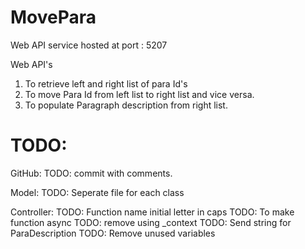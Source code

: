 # MovePara

Web API service hosted at port : 5207

Web API's
1. To retrieve left and right list of para Id's
2. To move Para Id from left list to right list and vice versa.
3. To populate Paragraph description from right list.  


# TODO:
GitHub:
TODO: commit with comments.

Model:
TODO: Seperate file for each class

Controller:
TODO: Function name initial letter in caps
TODO: To make function async
TODO: remove using _context 
TODO: Send string for ParaDescription
TODO: Remove unused variables
